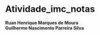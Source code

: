 # Atividade_imc_notas

<b> Ruan Henrique Marques de Moura </b></br>
<b> Guilherme Nascimento Parreira Silva </b>
